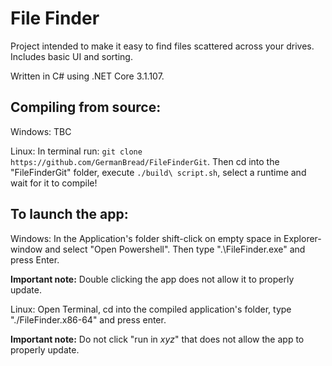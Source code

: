 # File Finder

Project intended to make it easy to find files scattered across your drives.
Includes basic UI and sorting.

Written in C# using .NET Core 3.1.107.

## Compiling from source:

Windows: 
TBC

Linux: 
In terminal run: `git clone https://github.com/GermanBread/FileFinderGit`.
Then cd into the "FileFinderGit" folder, execute `./build\ script.sh`, select a runtime and wait for it to compile!

## To launch the app:

Windows: 
In the Application's folder shift-click on empty space in Explorer-window and select "Open Powershell".
Then type ".\FileFinder.exe" and press Enter.

**Important note:** Double clicking the app does not allow it to properly update.

Linux: 
Open Terminal, cd into the compiled application's folder, type "./FileFinder.x86-64" and press enter.

**Important note:** Do not click "run in *xyz*" that does not allow the app to properly update.